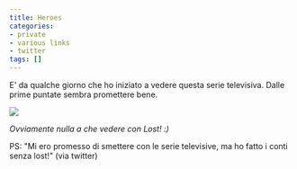 ```yaml
---
title: Heroes
categories:
- private
- various links
- twitter
tags: []
---
```

E' da qualche giorno che ho iniziato a vedere questa serie televisiva. Dalle
prime puntate sembra promettere bene.

[![]({{site.url}}/images/heroes.png)]({{site.url}}/images/heroes.png)

_Ovviamente nulla a che vedere con Lost! :)_

PS: "Mi ero promesso di smettere con le serie televisive, ma ho fatto i conti
senza lost!" (via twitter)

